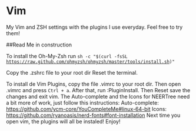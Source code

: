 # Vim
My Vim and ZSH settings with the plugins I use everyday. Feel free to try them!

##Read Me in construction

To install the Oh-My-Zsh run
<code>sh -c "$(curl -fsSL https://raw.github.com/ohmyzsh/ohmyzsh/master/tools/install.sh)"</code>

Copy the .zshrc file to your root dir
Reset the terminal.

To install de Vim Plugins, copy the file .vimrc to your root dir.
Then open .vimrc and press <code>Ctrl + a</code>.
After that, run :PluginInstall.
Then Reset save the changes and exit vim.
The Auto-complete and the Icons for NEERTree need a bit more of work, just follow this instructions:
Auto-complete: https://github.com/ycm-core/YouCompleteMe#linux-64-bit
Icons: https://github.com/ryanoasis/nerd-fonts#font-installation
Next time you open vim, the plugins will all be instaled! Enjoy!
